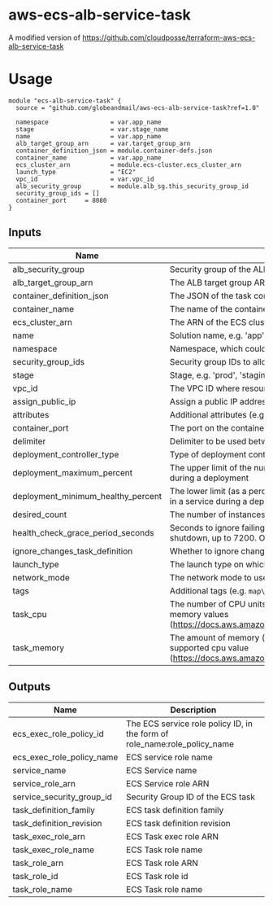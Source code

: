 # aws-ecs-alb-service-task
A modified version of https://github.com/cloudposse/terraform-aws-ecs-alb-service-task

# Usage
```hcl
module "ecs-alb-service-task" {
  source = "github.com/globeandmail/aws-ecs-alb-service-task?ref=1.0"

  namespace                 = var.app_name
  stage                     = var.stage_name
  name                      = var.app_name
  alb_target_group_arn      = var.target_group_arn
  container_definition_json = module.container-defs.json
  container_name            = var.app_name
  ecs_cluster_arn           = module.ecs-cluster.ecs_cluster_arn
  launch_type               = "EC2"
  vpc_id                    = var.vpc_id
  alb_security_group        = module.alb_sg.this_security_group_id
  security_group_ids = []
  container_port     = 8080
}
```

## Inputs

| Name | Description | Type | Default | Required |
|------|-------------|:----:|:-----:|:-----:|
| alb\_security\_group | Security group of the ALB | string | n/a | yes |
| alb\_target\_group\_arn | The ALB target group ARN for the ECS service | string | n/a | yes |
| container\_definition\_json | The JSON of the task container definition | string | n/a | yes |
| container\_name | The name of the container in task definition to associate with the load balancer | string | n/a | yes |
| ecs\_cluster\_arn | The ARN of the ECS cluster where service will be provisioned | string | n/a | yes |
| name | Solution name, e.g. 'app' or 'cluster' | string | n/a | yes |
| namespace | Namespace, which could be your organization name, e.g. 'eg' or 'cp' | string | n/a | yes |
| security\_group\_ids | Security group IDs to allow in Service `network\_configuration` | list | n/a | yes |
| stage | Stage, e.g. 'prod', 'staging', 'dev', or 'test' | string | n/a | yes |
| vpc\_id | The VPC ID where resources are created | string | n/a | yes |
| assign\_public\_ip | Assign a public IP address to the ENI \(Fargate launch type only\). Valid values are true or false. Default false. | string | `"false"` | no |
| attributes | Additional attributes \(e.g. `1`\) | list | `[]` | no |
| container\_port | The port on the container to associate with the load balancer | string | `"80"` | no |
| delimiter | Delimiter to be used between `name`, `namespace`, `stage`, etc. | string | `"-"` | no |
| deployment\_controller\_type | Type of deployment controller. Valid values: `CODE\_DEPLOY`, `ECS`. | string | `"ECS"` | no |
| deployment\_maximum\_percent | The upper limit of the number of tasks \(as a percentage of `desired\_count`\) that can be running in a service during a deployment | string | `"200"` | no |
| deployment\_minimum\_healthy\_percent | The lower limit \(as a percentage of `desired\_count`\) of the number of tasks that must remain running and healthy in a service during a deployment | string | `"100"` | no |
| desired\_count | The number of instances of the task definition to place and keep running | string | `"1"` | no |
| health\_check\_grace\_period\_seconds | Seconds to ignore failing load balancer health checks on newly instantiated tasks to prevent premature shutdown, up to 7200. Only valid for services configured to use load balancers | string | `"0"` | no |
| ignore\_changes\_task\_definition | Whether to ignore changes in container definition and task definition in the ECS service | string | `"true"` | no |
| launch\_type | The launch type on which to run your service. Valid values are `EC2` and `FARGATE` | string | `"FARGATE"` | no |
| network\_mode | The network mode to use for the task. This is required to be awsvpc for `FARGATE` `launch\_type` | string | `"awsvpc"` | no |
| tags | Additional tags \(e.g. `map\('BusinessUnit`,`XYZ`\) | map | `{}` | no |
| task\_cpu | The number of CPU units used by the task. If using `FARGATE` launch type `task\_cpu` must match supported memory values \(https://docs.aws.amazon.com/AmazonECS/latest/developerguide/task\_definition\_parameters.html#task\_size\) | string | `"256"` | no |
| task\_memory | The amount of memory \(in MiB\) used by the task. If using Fargate launch type `task\_memory` must match supported cpu value \(https://docs.aws.amazon.com/AmazonECS/latest/developerguide/task\_definition\_parameters.html#task\_size\) | string | `"512"` | no |

## Outputs

| Name | Description |
|------|-------------|
| ecs\_exec\_role\_policy\_id | The ECS service role policy ID, in the form of role\_name:role\_policy\_name |
| ecs\_exec\_role\_policy\_name | ECS service role name |
| service\_name | ECS Service name |
| service\_role\_arn | ECS Service role ARN |
| service\_security\_group\_id | Security Group ID of the ECS task |
| task\_definition\_family | ECS task definition family |
| task\_definition\_revision | ECS task definition revision |
| task\_exec\_role\_arn | ECS Task exec role ARN |
| task\_exec\_role\_name | ECS Task role name |
| task\_role\_arn | ECS Task role ARN |
| task\_role\_id | ECS Task role id |
| task\_role\_name | ECS Task role name |

